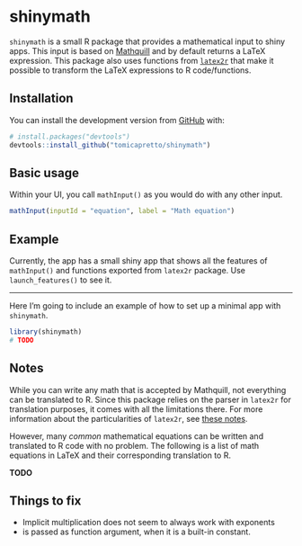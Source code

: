 
# shinymath

`shinymath` is a small R package that provides a mathematical input to
shiny apps. This input is based on [Mathquill](http://mathquill.com/)
and by default returns a LaTeX expression. This package also uses
functions from [`latex2r`](https://github.com/tomicapretto/latex2r) that
make it possible to transform the LaTeX expressions to R code/functions.

## Installation

You can install the development version from
[GitHub](https://github.com/) with:

``` r
# install.packages("devtools")
devtools::install_github("tomicapretto/shinymath")
```

## Basic usage

Within your UI, you call `mathInput()` as you would do with any other
input.

``` r
mathInput(inputId = "equation", label = "Math equation")
```

## Example

Currently, the app has a small shiny app that shows all the features of
`mathInput()` and functions exported from `latex2r` package. Use
`launch_features()` to see it.

<hr style="height:1px">

</hr>

Here I’m going to include an example of how to set up a minimal app with
`shinymath`.

``` r
library(shinymath)
# TODO
```

## Notes

While you can write any math that is accepted by Mathquill, not
everything can be translated to R. Since this package relies on the
parser in `latex2r` for translation purposes, it comes with all the
limitations there. For more information about the particularities of
`latex2r`, see [these
notes](https://github.com/tomicapretto/latex2r/blob/master/README.md#supported-latex).

However, many *common* mathematical equations can be written and
translated to R code with no problem. The following is a list of math
equations in LaTeX and their corresponding translation to R.

**TODO**

## Things to fix

  - Implicit multiplication does not seem to always work with exponents
  - is passed as function argument, when it is a built-in constant.
